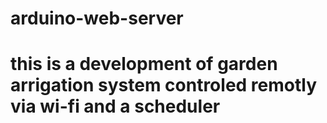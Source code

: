 # arduino-web-server
# this is a development of garden arrigation system controled remotly via wi-fi and a scheduler

